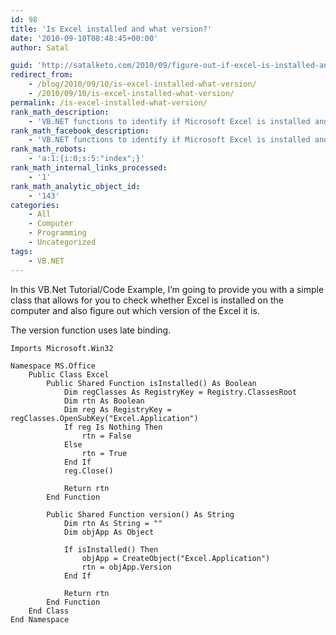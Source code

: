 ```yaml
---
id: 98
title: 'Is Excel installed and what version?'
date: '2010-09-10T08:48:45+00:00'
author: Satal

guid: 'http://satalketo.com/2010/09/figure-out-if-excel-is-installed-and-what-version-it-is/'
redirect_from:
    - /blog/2010/09/10/is-excel-installed-what-version/
    - /2010/09/10/is-excel-installed-what-version/
permalink: /is-excel-installed-what-version/
rank_math_description:
    - 'VB.NET functions to identify if Microsoft Excel is installed and what version of Excel it is'
rank_math_facebook_description:
    - 'VB.NET functions to identify if Microsoft Excel is installed and what version of Excel it is'
rank_math_robots:
    - 'a:1:{i:0;s:5:"index";}'
rank_math_internal_links_processed:
    - '1'
rank_math_analytic_object_id:
    - '143'
categories:
    - All
    - Computer
    - Programming
    - Uncategorized
tags:
    - VB.NET
---
```


In this VB.Net Tutorial/Code Example, I’m going to provide you with a simple class that allows for you to check whether Excel is installed on the computer and also figure out which version of the Excel it is.

The version function uses late binding.

```vbnet
Imports Microsoft.Win32

Namespace MS.Office
    Public Class Excel
        Public Shared Function isInstalled() As Boolean
            Dim regClasses As RegistryKey = Registry.ClassesRoot
            Dim rtn As Boolean
            Dim reg As RegistryKey = regClasses.OpenSubKey("Excel.Application")
            If reg Is Nothing Then
                rtn = False
            Else
                rtn = True
            End If
            reg.Close()

            Return rtn
        End Function

        Public Shared Function version() As String
            Dim rtn As String = ""
            Dim objApp As Object

            If isInstalled() Then
                objApp = CreateObject("Excel.Application")
                rtn = objApp.Version
            End If

            Return rtn
        End Function
    End Class
End Namespace
```
